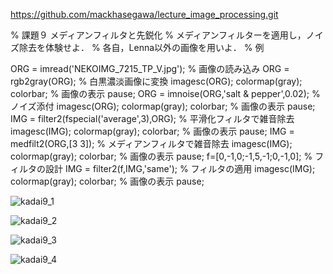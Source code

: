 https://github.com/mackhasegawa/lecture_image_processing.git

% 課題９ メディアンフィルタと先鋭化
% メディアンフィルターを適用し，ノイズ除去を体験せよ．
% 各自，Lenna以外の画像を用いよ．
% 例

ORG = imread('NEKOIMG_7215_TP_V.jpg'); % 画像の読み込み
ORG = rgb2gray(ORG); % 白黒濃淡画像に変換
imagesc(ORG); colormap(gray); colorbar; % 画像の表示
pause;
ORG = imnoise(ORG,'salt & pepper',0.02); % ノイズ添付
imagesc(ORG); colormap(gray); colorbar; % 画像の表示
pause;
IMG = filter2(fspecial('average',3),ORG); % 平滑化フィルタで雑音除去
imagesc(IMG); colormap(gray); colorbar; % 画像の表示
pause;
IMG = medfilt2(ORG,[3 3]); % メディアンフィルタで雑音除去
imagesc(IMG); colormap(gray); colorbar; % 画像の表示
pause;
f=[0,-1,0;-1,5,-1;0,-1,0]; % フィルタの設計
IMG = filter2(f,IMG,'same'); % フィルタの適用
imagesc(IMG); colormap(gray); colorbar; % 画像の表示
pause;

![kadai9_1](https://user-images.githubusercontent.com/28531844/28506406-2b6713f4-7066-11e7-8af0-39467b4d9838.png)

![kadai9_2](https://user-images.githubusercontent.com/28531844/28506407-2ee39106-7066-11e7-84c4-25b3f89a1502.png)

![kadai9_3](https://user-images.githubusercontent.com/28531844/28506408-2ef8a794-7066-11e7-8ca6-3fbf5bb1d8a1.png)

![kadai9_4](https://user-images.githubusercontent.com/28531844/28506409-2efc4b92-7066-11e7-9c4b-5789d195f71c.png)










